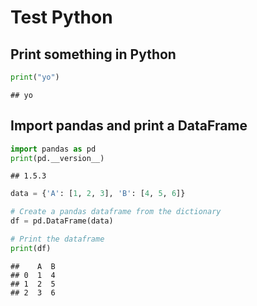 # Test Python

## Print something in Python


```python
print("yo")
```

```
## yo
```


## Import pandas and print a DataFrame


```python
import pandas as pd
print(pd.__version__)
```

```
## 1.5.3
```

```python
data = {'A': [1, 2, 3], 'B': [4, 5, 6]}

# Create a pandas dataframe from the dictionary
df = pd.DataFrame(data)

# Print the dataframe
print(df)
```

```
##    A  B
## 0  1  4
## 1  2  5
## 2  3  6
```
